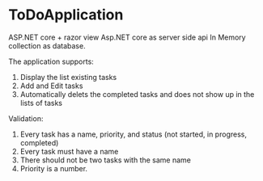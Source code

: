 # ToDoApplication

ASP.NET core + razor view 
Asp.NET core as server side api
In Memory collection as database.

The application supports:

1.	Display the list existing tasks
2.	Add and Edit tasks
3.	Automatically delets the completed tasks and does not show up in the lists of tasks

Validation:

1.	Every task has a name, priority, and status (not started, in progress, completed)
2.	Every task must have a name 
3.	There should not be two tasks with the same name 
4.	Priority is a number.  

